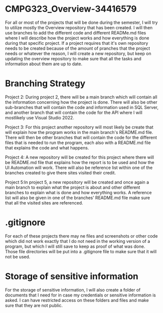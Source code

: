 # CMPG323_Overview-34416579
For all or most of the projects that will be done during the semester, I will try to utilize mostly the Overview repository that has been created. I will then use branches to add the different code and different READMe.md files where I will describe how the project works and how everything is done during that specific project.
If a project requires that it's own repository needs to be created because of the amount of pranches that the project needs or whatever the reason, I will create a new repository, but keep on updating the overview repository to make sure that all the tasks and information about them are up to date.

# Branching Strategy
Project 2: During project 2, there will be a main branch which will contain all the information concerning how the project is done. There will also be other sub-branches that will contain the code and information used in SQL Server, and another branch that will contain the code for the API where I will mostlikely use Visual Studio 2022.

Project 3: For this project another repository will most likely be create that will explain how the program works in the main branch's README.md file. There will then be other branches that will contain the code for the different files that is needed to run the program, each also with a README.md file that explains the code and what happens.

Project 4: A new repository will be created for this project where there will be README.md file that explains how the report is to be used and how the UI Automation will work. There will also be reference list within one of the branches created to give there sites visited their credit.

Project 5:In project 5, a new repository will be created and once again a main branch to explain what the project is about and other different branches to explain what is done and how everything works. A reference list will also be given in one of the branches' README.md file make sure that all the visited sites are referenced.

# .gitignore
For each of these projects there may ne files and screenshots or other code which did not work exactly that I do not need in the working version of a program, but which I will still save to keep as proof of what was done. Those file directories will be put into a .gitignore file to make sure that it will not be used.

# Storage of sensitive information
For the storage of sensitive information, I will also create a folder of documents that I need for in case my credentials or sensitive information is asked. I can have restricted access on these folders and files and make sure that they are not public.
